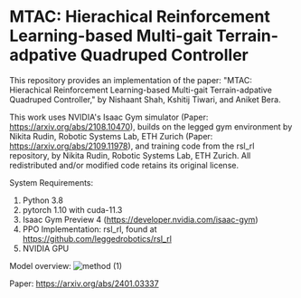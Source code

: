 # MTAC: Hierachical Reinforcement Learning-based Multi-gait Terrain-adpative Quadruped Controller
This repository provides an implementation of the paper: "MTAC: Hierachical Reinforcement Learning-based Multi-gait Terrain-adpative Quadruped Controller," by Nishaant Shah, Kshitij Tiwari, and Aniket Bera.

This work uses NVIDIA's Isaac Gym simulator (Paper: https://arxiv.org/abs/2108.10470), builds on the legged gym environment by Nikita Rudin, Robotic Systems Lab, ETH Zurich (Paper: https://arxiv.org/abs/2109.11978), and training code from the rsl_rl repository, by Nikita Rudin, Robotic Systems Lab, ETH Zurich. All redistributed and/or modified code retains its original license.

System Requirements:
1. Python 3.8
2. pytorch 1.10 with cuda-11.3
3. Isaac Gym Preview 4 (https://developer.nvidia.com/isaac-gym)
4. PPO Implementation: rsl_rl, found at https://github.com/leggedrobotics/rsl_rl
5. NVIDIA GPU

Model overview:
![method (1)](https://github.com/nshah067/hierarchical-locomotion/assets/60299940/3975bee7-2f7e-41ac-a2d6-e33ec8a65e69)

Paper: https://arxiv.org/abs/2401.03337
